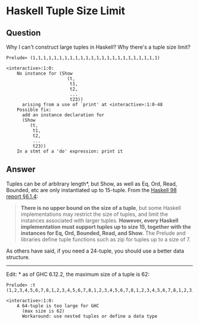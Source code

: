 
# Haskell Tuple Size Limit

## Question
        
Why I can't construct large tuples in Haskell? Why there's a tuple size limit?

    Prelude> (1,1,1,1,1,1,1,1,1,1,1,1,1,1,1,1,1,1,1,1,1,1,1,1)
    
    <interactive>:1:0:
        No instance for (Show
                           (t,
                            t1,
                            t2,
                            ...
                            t23))
          arising from a use of `print' at <interactive>:1:0-48
        Possible fix:
          add an instance declaration for
          (Show
             (t,
              t1,
              t2,
              ...
              t23))
        In a stmt of a 'do' expression: print it

## Answer
        
Tuples can be of arbitrary length*, but Show, as well as Eq, Ord, Read, Bounded, etc are only instantiated up to 15-tuple. From the [Haskell 98 report §6.1.4](http://www.haskell.org/onlinereport/basic.html#basic-tuples):

> **There is no upper bound on the size of a tuple**, but some Haskell implementations may restrict the size of tuples, and limit the instances associated with larger tuples. **However, every Haskell implementation must support tuples up to size 15, together with the instances for Eq, Ord, Bounded, Read, and Show.** The Prelude and libraries define tuple functions such as zip for tuples up to a size of 7.

As others have said, if you need a 24-tuple, you should use a better data structure.

* * *

Edit: * as of GHC 6.12.2, the maximum size of a tuple is 62:

    Prelude> :t (1,2,3,4,5,6,7,8,1,2,3,4,5,6,7,8,1,2,3,4,5,6,7,8,1,2,3,4,5,6,7,8,1,2,3,4,5,6,7,8,1,2,3,4,5,6,7,8,1,2,3,4,5,6,7,8,1,2,3,4,5,6,7,8)
    
    <interactive>:1:0:
        A 64-tuple is too large for GHC
          (max size is 62)
          Workaround: use nested tuples or define a data type
